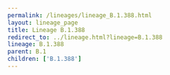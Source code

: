 ```yaml
---
permalink: /lineages/lineage_B.1.388.html
layout: lineage_page
title: Lineage B.1.388
redirect_to: ../lineage.html?lineage=B.1.388
lineage: B.1.388
parent: B.1
children: ['B.1.388']
---
```

